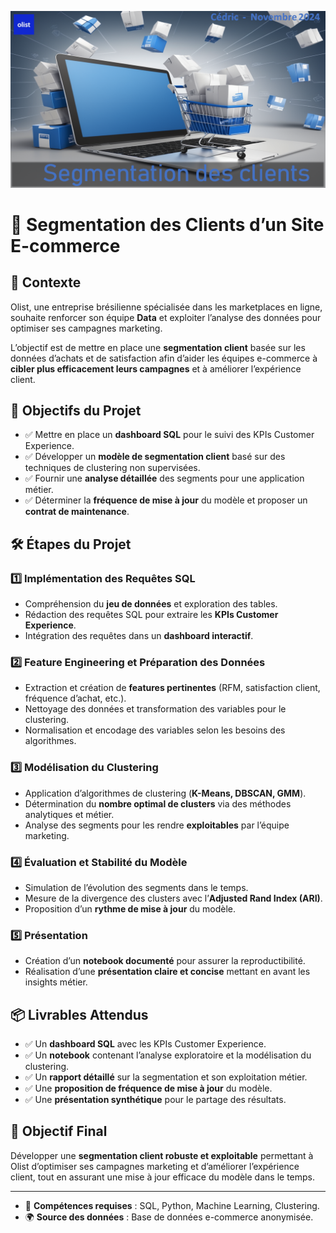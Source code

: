 ![Entete](images/projet.png)

# 📌 Segmentation des Clients d’un Site E-commerce

## 📖 Contexte
Olist, une entreprise brésilienne spécialisée dans les marketplaces en ligne, souhaite renforcer son équipe **Data** et exploiter l’analyse des données pour optimiser ses campagnes marketing. 

L’objectif est de mettre en place une **segmentation client** basée sur les données d’achats et de satisfaction afin d’aider les équipes e-commerce à **cibler plus efficacement leurs campagnes** et à améliorer l’expérience client.

## 🎯 Objectifs du Projet
- ✅ Mettre en place un **dashboard SQL** pour le suivi des KPIs Customer Experience.
- ✅ Développer un **modèle de segmentation client** basé sur des techniques de clustering non supervisées.
- ✅ Fournir une **analyse détaillée** des segments pour une application métier.
- ✅ Déterminer la **fréquence de mise à jour** du modèle et proposer un **contrat de maintenance**.

## 🛠️ Étapes du Projet

### 1️⃣ **Implémentation des Requêtes SQL**
- Compréhension du **jeu de données** et exploration des tables.
- Rédaction des requêtes SQL pour extraire les **KPIs Customer Experience**.
- Intégration des requêtes dans un **dashboard interactif**.

### 2️⃣ **Feature Engineering et Préparation des Données**
- Extraction et création de **features pertinentes** (RFM, satisfaction client, fréquence d’achat, etc.).
- Nettoyage des données et transformation des variables pour le clustering.
- Normalisation et encodage des variables selon les besoins des algorithmes.

### 3️⃣ **Modélisation du Clustering**
- Application d’algorithmes de clustering (**K-Means, DBSCAN, GMM**).
- Détermination du **nombre optimal de clusters** via des méthodes analytiques et métier.
- Analyse des segments pour les rendre **exploitables** par l’équipe marketing.

### 4️⃣ **Évaluation et Stabilité du Modèle**
- Simulation de l’évolution des segments dans le temps.
- Mesure de la divergence des clusters avec l’**Adjusted Rand Index (ARI)**.
- Proposition d’un **rythme de mise à jour** du modèle.

### 5️⃣ **Présentation**
- Création d’un **notebook documenté** pour assurer la reproductibilité.
- Réalisation d’une **présentation claire et concise** mettant en avant les insights métier.

## 📦 Livrables Attendus
- ✅ Un **dashboard SQL** avec les KPIs Customer Experience.
- ✅ Un **notebook** contenant l’analyse exploratoire et la modélisation du clustering.
- ✅ Un **rapport détaillé** sur la segmentation et son exploitation métier.
- ✅ Une **proposition de fréquence de mise à jour** du modèle.
- ✅ Une **présentation synthétique** pour le partage des résultats.

## 🚀 Objectif Final
Développer une **segmentation client robuste et exploitable** permettant à Olist d’optimiser ses campagnes marketing et d’améliorer l’expérience client, tout en assurant une mise à jour efficace du modèle dans le temps.

---
- 👥 **Compétences requises** : SQL, Python, Machine Learning, Clustering.
- 🌍 **Source des données** : Base de données e-commerce anonymisée.
